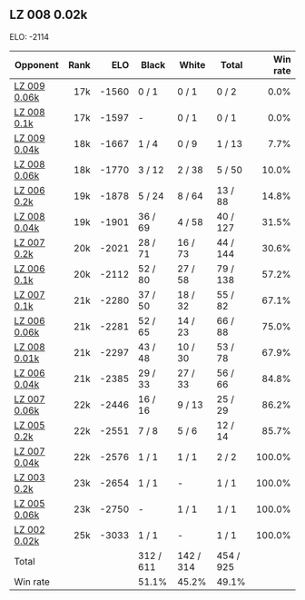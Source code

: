 ## LZ 008 0.02k ##

ELO: -2114

Opponent | Rank | ELO | Black | White | Total | Win rate
---------|-----:|----:|-------|-------|-------|-------:
[LZ 009 0.06k](LZ%20009%200.06k.md) | 17k | -1560 | 0 / 1 | 0 / 1 | 0 / 2 | 0.0%
[LZ 008 0.1k](LZ%20008%200.1k.md) | 17k | -1597 | - | 0 / 1 | 0 / 1 | 0.0%
[LZ 009 0.04k](LZ%20009%200.04k.md) | 18k | -1667 | 1 / 4 | 0 / 9 | 1 / 13 | 7.7%
[LZ 008 0.06k](LZ%20008%200.06k.md) | 18k | -1770 | 3 / 12 | 2 / 38 | 5 / 50 | 10.0%
[LZ 006 0.2k](LZ%20006%200.2k.md) | 19k | -1878 | 5 / 24 | 8 / 64 | 13 / 88 | 14.8%
[LZ 008 0.04k](LZ%20008%200.04k.md) | 19k | -1901 | 36 / 69 | 4 / 58 | 40 / 127 | 31.5%
[LZ 007 0.2k](LZ%20007%200.2k.md) | 20k | -2021 | 28 / 71 | 16 / 73 | 44 / 144 | 30.6%
[LZ 006 0.1k](LZ%20006%200.1k.md) | 20k | -2112 | 52 / 80 | 27 / 58 | 79 / 138 | 57.2%
[LZ 007 0.1k](LZ%20007%200.1k.md) | 21k | -2280 | 37 / 50 | 18 / 32 | 55 / 82 | 67.1%
[LZ 006 0.06k](LZ%20006%200.06k.md) | 21k | -2281 | 52 / 65 | 14 / 23 | 66 / 88 | 75.0%
[LZ 008 0.01k](LZ%20008%200.01k.md) | 21k | -2297 | 43 / 48 | 10 / 30 | 53 / 78 | 67.9%
[LZ 006 0.04k](LZ%20006%200.04k.md) | 21k | -2385 | 29 / 33 | 27 / 33 | 56 / 66 | 84.8%
[LZ 007 0.06k](LZ%20007%200.06k.md) | 22k | -2446 | 16 / 16 | 9 / 13 | 25 / 29 | 86.2%
[LZ 005 0.2k](LZ%20005%200.2k.md) | 22k | -2551 | 7 / 8 | 5 / 6 | 12 / 14 | 85.7%
[LZ 007 0.04k](LZ%20007%200.04k.md) | 22k | -2576 | 1 / 1 | 1 / 1 | 2 / 2 | 100.0%
[LZ 003 0.2k](LZ%20003%200.2k.md) | 23k | -2654 | 1 / 1 | - | 1 / 1 | 100.0%
[LZ 005 0.06k](LZ%20005%200.06k.md) | 23k | -2750 | - | 1 / 1 | 1 / 1 | 100.0%
[LZ 002 0.02k](LZ%20002%200.02k.md) | 25k | -3033 | 1 / 1 | - | 1 / 1 | 100.0%
Total | | | 312 / 611 | 142 / 314 | 454 / 925 | 
Win rate| | | 51.1% | 45.2% | 49.1% | 
